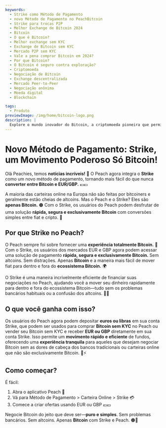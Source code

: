 ```yaml
---
keywords:
  - Strike como Método de Pagamento
  - novo Método de Pagamento no PeachBitcoin
  - Strike para trocas P2P
  - Melhor Exchange de Bitcoin 2024
  - Bitcoin
  - O que é Bitcoin?
  - Melhor exchange sem KYC
  - Exchange de Bitcoin sem KYC
  - Mercado P2P sem KYC
  - Vale a pena comprar Bitcoin em 2024?
  - Por que Bitcoin?
  - O Bitcoin é seguro contra exploração?
  - Criptomoeda
  - Negociação de Bitcoin
  - Exchange descentralizada
  - Mercado Peer-to-Peer
  - Negociação anônima
  - Moeda digital
  - Blockchain

tags:
  - Produto
previewImage: /img/home/bitcoin-logo.png
description: |
  Explore o mundo inovador do Bitcoin, a criptomoeda pioneira que permite transações seguras e descentralizadas em uma rede global. Aprenda sobre as melhores exchanges de Bitcoin sem KYC, mercados de negociação peer-to-peer e os benefícios das transações anônimas em Bitcoin. Descubra por que o Bitcoin continua sendo um investimento valioso em 2024 e como ele mantém a segurança contra exploração.
---
```


# Novo Método de Pagamento: Strike, um Movimento Poderoso Só Bitcoin!

Olá Peachies, temos **notícias incríveis!** 🍑 O Peach agora integra o **Strike** como um novo método de pagamento, tornando mais fácil do que nunca **converter entre Bitcoin e EUR/GBP.** 💶💷

A maioria das carteiras online na Europa não são feitas por bitcoiners e geralmente estão cheias de altcoins. Mas o Peach e o Strike? Eles são **apenas Bitcoin.** 🟠 Com o Strike, os usuários do Peach podem desfrutar de uma solução **rápida, segura e exclusivamente Bitcoin** com conversões simples entre fiat e cripto. 💸

## Por que Strike no Peach?

O Peach sempre foi sobre fornecer uma **experiência totalmente Bitcoin.** 🧡 Com o Strike, os usuários dos mercados EUR e GBP agora podem acessar uma solução de pagamento **rápida, segura e exclusivamente Bitcoin.** Sem altcoins. Sem distrações. Apenas **Bitcoin** e a maneira mais fácil de mover fiat para dentro e fora do **ecossistema Bitcoin.** 🌍

O Strike é uma maneira incrivelmente eficiente de financiar suas negociações no Peach, ajudando você a mover seu dinheiro rapidamente para dentro e fora do ecossistema Bitcoin—tudo sem os problemas bancários habituais ou a confusão dos altcoins. 🏦🚫

## O que você ganha com isso?

Os usuários do Peach agora podem depositar **euros ou libras** em sua conta Strike, que podem ser usados para comprar **Bitcoin sem KYC** no Peach ou vender seu Bitcoin sem KYC e receber **EUR ou GBP** diretamente em sua conta Strike. Isso permite um **movimento rápido e eficiente** de fundos, oferecendo uma **experiência tranquila** para aqueles que desejam negociar Bitcoin sem as dores de cabeça dos bancos tradicionais ou carteiras online que não são exclusivamente Bitcoin. 💱⚡

## Como começar?

É fácil:

1) Abra o aplicativo Peach 📱
2) Vá para Método de Pagamento > Carteira Online > Strike 💳
3) Comece a criar ofertas usando EUR ou GBP 💶💷

Negocie Bitcoin do jeito que deve ser—**puro e simples**. Sem problemas bancários. Sem altcoins. Apenas **Bitcoin** com Strike e Peach. 🟠🚀
